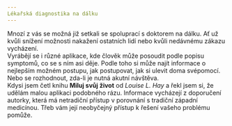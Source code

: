```yaml
---
Lékařská diagnostika na dálku
---
```


Mnozí z vás se možná již setkali se spoluprací s doktorem na dálku. Ať už kvůli snížení možnosti nakažení ostatních lidí nebo kvůli nedávnému zákazu vycházení.
<br>
Vyrábějí se i různé aplikace, kde člověk může posoudit podle popisu symptomů, co se s ním asi děje. Podle toho si může najít informace o nejlepším možném postupu, jak postupovat, jak si ulevit doma svépomocí. Nebo se rozhodnout, zda-li je nutná akutní návštěva.
<br>
Kdysi jsem četl knihu **Miluj svůj život** od _Louise L. Hay_ a řekl jsem si, že udělám malou aplikaci podobného rázu. Informace vycházejí z doporučení autorky, která má netradiční přístup v porovnání s tradiční západní medicínou. Třeb vám její neobyčejný přístup k řešení vašeho problému pomůže.
